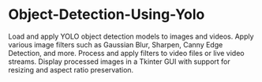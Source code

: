 # Object-Detection-Using-Yolo
Load and apply YOLO object detection models to images and videos. Apply various image filters such as Gaussian Blur, Sharpen, Canny Edge Detection, and more. Process and apply filters to video files or live video streams. Display processed images in a Tkinter GUI with support for resizing and aspect ratio preservation.
